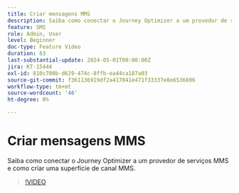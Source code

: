 ```yaml
---
title: Criar mensagens MMS
description: Saiba como conectar o Journey Optimizer a um provedor de serviços MMS e como criar uma superfície de canal MMS.
feature: SMS
role: Admin, User
level: Beginner
doc-type: Feature Video
duration: 63
last-substantial-update: 2024-05-01T00:00:00Z
jira: KT-15444
exl-id: 810c700b-d629-474c-8ffb-ea44ca187a03
source-git-commit: f361136919df2a417041e471f33337e8e6536696
workflow-type: tm+mt
source-wordcount: '46'
ht-degree: 0%

---
```


# Criar mensagens MMS

Saiba como conectar o Journey Optimizer a um provedor de serviços MMS e como criar uma superfície de canal MMS.

>[!VIDEO](https://video.tv.adobe.com/v/3428816/?learn=on)
